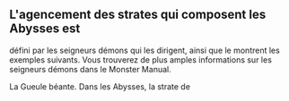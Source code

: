 ## L'agencement des strates qui composent les Abysses est

défini par les seigneurs démons qui les dirigent, ainsi que
le montrent les exemples suivants. Vous trouverez de plus
amples informations sur les seigneurs démons dans le
Monster Manual.

La Gueule béante. Dans les Abysses, la strate de